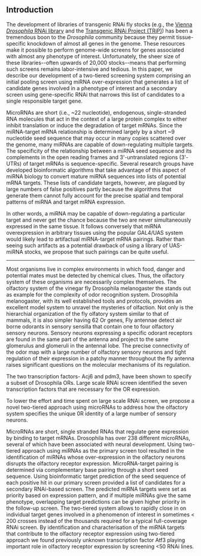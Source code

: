 ## Introduction

The development of libraries of transgenic RNAi fly stocks (e.g., the [Vienna *Drosophila* RNAi library](http://stockcenter.vdrc.at/control/rnailibrary) and the [Transgenic RNAi Project (TRiP)](http://www.flyrnai.org/TRiP-HOME.html)) has been a tremendous boon to the *Drosophila* community because they permit tissue-specific knockdown of almost all genes in the genome. These resources make it possible to perform genome-wide screens for genes associated with almost any phenotype of interest. Unfortunately, the sheer size of these libraries--often upwards of 20,000 stocks--means that performing such screens remains labor-intensive and tedious. In this paper, we describe our development of a two-tiered screening system comprising an initial pooling screen using miRNA over-expression that generates a list of candidate genes involved in a phenotype of interest and a secondary screen using gene-specific RNAi that narrows this list of candidates to a single responsible target gene.

MicroRNAs are short (i.e., ~22 nucleotide), endogenous, single-stranded RNA molecules that act in the context of a large protein complex to either inhibit translation or induce the degradation of target mRNAs. Since the miRNA-target mRNA relationship is determined largely by a short ~9 nucleotide seed sequence that may occur in many copies scattered over the genome, many miRNAs are capable of down-regulating multiple targets. The specificity of the relationship between a miRNA seed sequence and its complements in the open reading frames and 3'-untranslated regions (3'-UTRs) of target mRNAs is sequence-specific. Several research groups have developed bioinformatic algorithms that take advantage of this aspect of miRNA biology to convert mature miRNA sequences into lists of potential mRNA targets. These lists of candidate targets, however, are plagued by large numbers of false positives partly because the algorithms that generate them cannot fully account for the precise spatial and temporal patterns of miRNA and target mRNA expression.

In other words, a miRNA may be capable of down-regulating a particular target and never get the chance because the two are never simultaneously expressed in the same tissue. It follows conversely that miRNA overexpression in arbitrary tissues using the popular GAL4/UAS system would likely lead to artifactual miRNA-target mRNA pairings. Rather than seeing such artifacts as a potential drawback of using a library of UAS-miRNA stocks, we propose that such pairings can be quite useful.

---

Most organisms live in complex environments in which food, danger and potential mates must be detected by chemical clues. Thus, the olfactory system of these organisms are necessarily complex themselves. The olfactory system of the vinegar fly Drosophila melanogaster the stands out as example for the complexity of odor recognition system. Drosophila melanogaster, with its well established tools and protocols, provides an excellent model system to unravel the mysteries of olfaction. Not only is the hierarchial organization of the fly olfatory system similar to that of mammals, it is also simpler having 62 Or genes, Fly antennae detect air borne odorants in sensory sensilla that contain one to four olfactory sensory neurons. Sensory neurons expressing a specific odorant receptors are found in the same part of the antenna and project to the same glomerulus and glomeruli in the antennal lobe. The precise connectivity of the odor map with a large number of olfactory sensory neurons and tight regulation of their expression in a patchy manner throughout the fly antenna raises significant questions on the molecular mechanisms of its regulation.

The two transcription factors- Acj6 and pdm3, have been shown to specify a subset of Drosophila ORs. Large scale RNAi screen identified the seven transcription factors that are necessary for the OR  expression.

To lower the effort and time spent on large scale RNAi screen, we propose a novel two-tiered approach using microRNAs to address how the olfactory system specifies the unique 0R identity of a large number of sensory neurons.

MicroRNAs are short, single stranded RNAs that regulate gene expression by binding to target mRNAs. Drosophila has over 238 different microRNAs, several of which have been associated with neural development. Using two-tiered approach using miRNAs as the primary screen tool resulted in the identification of miRNAs whose over-expression in the olfactory neurons disrupts the olfactory receptor expression. MicroRNA-target pairing is determined via complementary base pairing through a short seed sequence. Using bioinformatic target prediction of the seed sequence of each positive hit in our primary screen provided a list of candidates for a secondary RNAi-based screen. The predicted miRNA targets were set as priority based on expression pattern, and if multiple miRNAs give the same phenotype, overlapping target predictions can be given higher priority in the follow-up screen. The two-tiered system allows to rapidly close in on individual target genes involved in a phenomenon of interest in sometimes < 200 crosses instead of the thousands required for a typical full-coverage RNAi screen. By identification and characterisation of the miRNA targets that contribute to the olfactory receptor expression using two-tiered approach we found previously unknown transcription factor Atf3 playing important role in olfactory receptor expression by screening <50 RNAi lines.